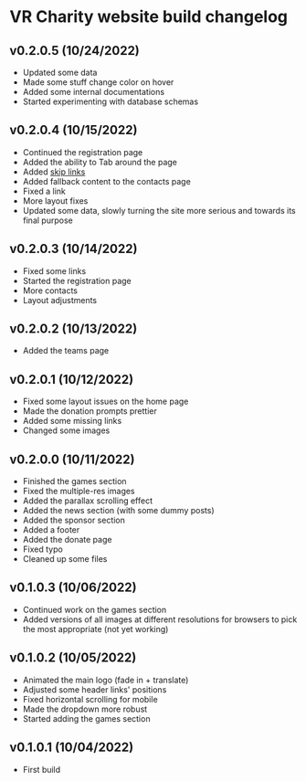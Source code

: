 # VR Charity website build changelog

## v0.2.0.5 (10/24/2022)
- Updated some data
- Made some stuff change color on hover
- Added some internal documentations
- Started experimenting with database schemas

## v0.2.0.4 (10/15/2022)
- Continued the registration page
- Added the ability to Tab around the page
- Added [skip links](https://css-tricks.com/how-to-create-a-skip-to-content-link/)
- Added fallback content to the contacts page
- Fixed a link
- More layout fixes
- Updated some data, slowly turning the site more serious and towards its final purpose

## v0.2.0.3 (10/14/2022)
- Fixed some links
- Started the registration page
- More contacts
- Layout adjustments

## v0.2.0.2 (10/13/2022)
- Added the teams page

## v0.2.0.1 (10/12/2022)
- Fixed some layout issues on the home page
- Made the donation prompts prettier
- Added some missing links
- Changed some images

## v0.2.0.0 (10/11/2022)
- Finished the games section
- Fixed the multiple-res images
- Added the parallax scrolling effect
- Added the news section (with some dummy posts)
- Added the sponsor section
- Added a footer
- Added the donate page
- Fixed typo
- Cleaned up some files

## v0.1.0.3 (10/06/2022)
- Continued work on the games section
- Added versions of all images at different resolutions for browsers to pick the most appropriate (not yet working)

## v0.1.0.2 (10/05/2022)
- Animated the main logo (fade in + translate)
- Adjusted some header links' positions
- Fixed horizontal scrolling for mobile
- Made the dropdown more robust
- Started adding the games section

## v0.1.0.1 (10/04/2022)
- First build